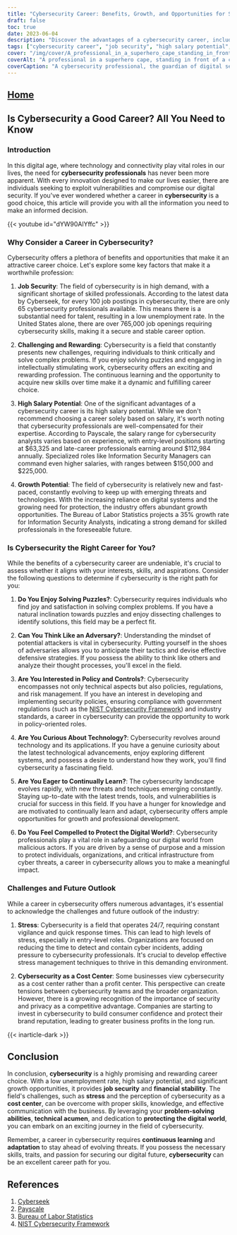```yaml
---
title: "Cybersecurity Career: Benefits, Growth, and Opportunities for Success"
draft: false
toc: true
date: 2023-06-04
description: "Discover the advantages of a cybersecurity career, including job security, high salary potential, and abundant growth opportunities in the digital age."
tags: ["cybersecurity career", "job security", "high salary potential", "growth opportunities", "cybersecurity profession", "cyber threats", "digital security", "information security", "cybersecurity skills", "cybersecurity professionals", "cybersecurity demand", "cybersecurity industry", "cybersecurity jobs", "cybersecurity outlook", "cybersecurity challenges", "cybersecurity rewards", "cybersecurity future", "cybersecurity mindset", "cybersecurity policy", "technology curiosity", "continuous learning", "stress management", "cybersecurity importance", "cybersecurity perception", "digital protection", "cybersecurity skills development", "digital world safeguarding", "evolving cybersecurity threats", "cybersecurity brand reputation", "business profitability"]
cover: "/img/cover/A_professional_in_a_superhero_cape_standing_in_front_of_a_computer.png"
coverAlt: "A professional in a superhero cape, standing in front of a computer screen with a shield representing cybersecurity."
coverCaption: "A cybersecurity professional, the guardian of digital security, equipped with the shield of protection against cyber threats."
---
```


## [Home](/cyber-security-career-playbook-start/)

## Is Cybersecurity a Good Career? All You Need to Know

### Introduction

In this digital age, where technology and connectivity play vital roles in our lives, the need for **cybersecurity professionals** has never been more apparent. With every innovation designed to make our lives easier, there are individuals seeking to exploit vulnerabilities and compromise our digital security. If you've ever wondered whether a career in **cybersecurity** is a good choice, this article will provide you with all the information you need to make an informed decision.

{{< youtube id="dYW90AlYffc" >}}

### Why Consider a Career in Cybersecurity?
Cybersecurity offers a plethora of benefits and opportunities that make it an attractive career choice. Let's explore some key factors that make it a worthwhile profession:

1. **Job Security**: The field of cybersecurity is in high demand, with a significant shortage of skilled professionals. According to the latest data by Cyberseek, for every 100 job postings in cybersecurity, there are only 65 cybersecurity professionals available. This means there is a substantial need for talent, resulting in a low unemployment rate. In the United States alone, there are over 765,000 job openings requiring cybersecurity skills, making it a secure and stable career option.

2. **Challenging and Rewarding**: Cybersecurity is a field that constantly presents new challenges, requiring individuals to think critically and solve complex problems. If you enjoy solving puzzles and engaging in intellectually stimulating work, cybersecurity offers an exciting and rewarding profession. The continuous learning and the opportunity to acquire new skills over time make it a dynamic and fulfilling career choice.

3. **High Salary Potential**: One of the significant advantages of a cybersecurity career is its high salary potential. While we don't recommend choosing a career solely based on salary, it's worth noting that cybersecurity professionals are well-compensated for their expertise. According to Payscale, the salary range for cybersecurity analysts varies based on experience, with entry-level positions starting at $63,325 and late-career professionals earning around $112,984 annually. Specialized roles like Information Security Managers can command even higher salaries, with ranges between $150,000 and $225,000.

4. **Growth Potential**: The field of cybersecurity is relatively new and fast-paced, constantly evolving to keep up with emerging threats and technologies. With the increasing reliance on digital systems and the growing need for protection, the industry offers abundant growth opportunities. The Bureau of Labor Statistics projects a 35% growth rate for Information Security Analysts, indicating a strong demand for skilled professionals in the foreseeable future.

### Is Cybersecurity the Right Career for You?
While the benefits of a cybersecurity career are undeniable, it's crucial to assess whether it aligns with your interests, skills, and aspirations. Consider the following questions to determine if cybersecurity is the right path for you:

1. **Do You Enjoy Solving Puzzles?**: Cybersecurity requires individuals who find joy and satisfaction in solving complex problems. If you have a natural inclination towards puzzles and enjoy dissecting challenges to identify solutions, this field may be a perfect fit.

2. **Can You Think Like an Adversary?**: Understanding the mindset of potential attackers is vital in cybersecurity. Putting yourself in the shoes of adversaries allows you to anticipate their tactics and devise effective defensive strategies. If you possess the ability to think like others and analyze their thought processes, you'll excel in the field.

3. **Are You Interested in Policy and Controls?**: Cybersecurity encompasses not only technical aspects but also policies, regulations, and risk management. If you have an interest in developing and implementing security policies, ensuring compliance with government regulations (such as the [NIST Cybersecurity Framework](https://www.nist.gov/cyberframework)) and industry standards, a career in cybersecurity can provide the opportunity to work in policy-oriented roles.

4. **Are You Curious About Technology?**: Cybersecurity revolves around technology and its applications. If you have a genuine curiosity about the latest technological advancements, enjoy exploring different systems, and possess a desire to understand how they work, you'll find cybersecurity a fascinating field.

5. **Are You Eager to Continually Learn?**: The cybersecurity landscape evolves rapidly, with new threats and techniques emerging constantly. Staying up-to-date with the latest trends, tools, and vulnerabilities is crucial for success in this field. If you have a hunger for knowledge and are motivated to continually learn and adapt, cybersecurity offers ample opportunities for growth and professional development.

6. **Do You Feel Compelled to Protect the Digital World?**: Cybersecurity professionals play a vital role in safeguarding our digital world from malicious actors. If you are driven by a sense of purpose and a mission to protect individuals, organizations, and critical infrastructure from cyber threats, a career in cybersecurity allows you to make a meaningful impact.

### Challenges and Future Outlook
While a career in cybersecurity offers numerous advantages, it's essential to acknowledge the challenges and future outlook of the industry:

1. **Stress**: Cybersecurity is a field that operates 24/7, requiring constant vigilance and quick response times. This can lead to high levels of stress, especially in entry-level roles. Organizations are focused on reducing the time to detect and contain cyber incidents, adding pressure to cybersecurity professionals. It's crucial to develop effective stress management techniques to thrive in this demanding environment.

2. **Cybersecurity as a Cost Center**: Some businesses view cybersecurity as a cost center rather than a profit center. This perspective can create tensions between cybersecurity teams and the broader organization. However, there is a growing recognition of the importance of security and privacy as a competitive advantage. Companies are starting to invest in cybersecurity to build consumer confidence and protect their brand reputation, leading to greater business profits in the long run.


{{< inarticle-dark >}}
## Conclusion

In conclusion, **cybersecurity** is a highly promising and rewarding career choice. With a low unemployment rate, high salary potential, and significant growth opportunities, it provides **job security** and **financial stability**. The field's challenges, such as **stress** and the perception of cybersecurity as a **cost center**, can be overcome with proper skills, knowledge, and effective communication with the business. By leveraging your **problem-solving abilities**, **technical acumen**, and dedication to **protecting the digital world**, you can embark on an exciting journey in the field of cybersecurity.

Remember, a career in cybersecurity requires **continuous learning** and **adaptation** to stay ahead of evolving threats. If you possess the necessary skills, traits, and passion for securing our digital future, **cybersecurity** can be an excellent career path for you.

## References
1. [Cyberseek](https://www.cyberseek.org/)
2. [Payscale](https://www.payscale.com/)
3. [Bureau of Labor Statistics](https://www.bls.gov/ooh/computer-and-information-technology/information-security-analysts.htm)
4. [NIST Cybersecurity Framework](https://www.nist.gov/cyberframework)
